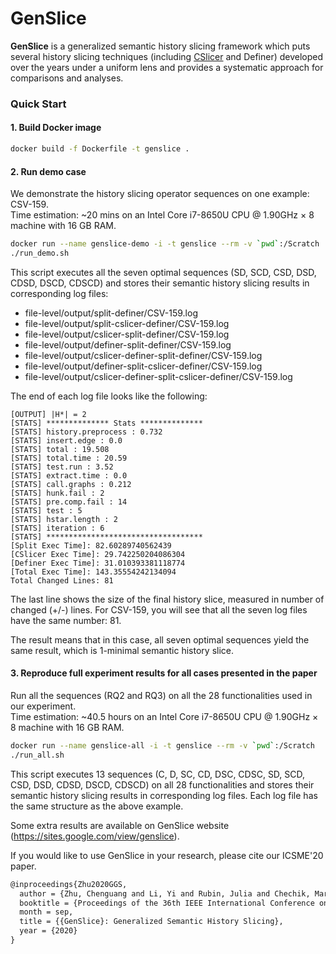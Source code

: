 # GenSlice

**GenSlice** is a generalized semantic history slicing framework which puts several history
slicing techniques (including [CSlicer](https://github.com/ntu-SRSLab/CSlicer) and Definer) 
developed over the years under a uniform lens
and provides a systematic approach for comparisons and analyses.

### Quick Start

#### 1. Build Docker image

```bash
docker build -f Dockerfile -t genslice .
```

#### 2. Run demo case

We demonstrate the history slicing operator sequences on one example: CSV-159.  
Time estimation: ~20 mins on an Intel Core i7-8650U CPU @ 1.90GHz × 8 machine with 16 GB RAM.

```bash
docker run --name genslice-demo -i -t genslice --rm -v `pwd`:/Scratch
./run_demo.sh
```

This script executes all the seven optimal sequences (SD, SCD, CSD, DSD, CDSD, DSCD, CDSCD) and stores their semantic history slicing results in corresponding log files:  
- file-level/output/split-definer/CSV-159.log
- file-level/output/split-cslicer-definer/CSV-159.log
- file-level/output/cslicer-split-definer/CSV-159.log
- file-level/output/definer-split-definer/CSV-159.log
- file-level/output/cslicer-definer-split-definer/CSV-159.log
- file-level/output/definer-split-cslicer-definer/CSV-159.log
- file-level/output/cslicer-definer-split-cslicer-definer/CSV-159.log

The end of each log file looks like the following:

```text
[OUTPUT] |H*| = 2  
[STATS] ************** Stats **************  
[STATS] history.preprocess : 0.732  
[STATS] insert.edge : 0.0  
[STATS] total : 19.508  
[STATS] total.time : 20.59  
[STATS] test.run : 3.52  
[STATS] extract.time : 0.0  
[STATS] call.graphs : 0.212  
[STATS] hunk.fail : 2  
[STATS] pre.comp.fail : 14  
[STATS] test : 5  
[STATS] hstar.length : 2  
[STATS] iteration : 6  
[STATS] ***********************************  
[Split Exec Time]: 82.60289740562439  
[CSlicer Exec Time]: 29.742250204086304  
[Definer Exec Time]: 31.010393381118774  
[Total Exec Time]: 143.35554242134094  
Total Changed Lines: 81
```

The last line shows the size of the final history slice, measured in
number of changed (+/-) lines. For CSV-159, you will see that all the
seven log files have the same number: 81.

The result means that in this case, all seven optimal sequences yield
the same result, which is 1-minimal semantic history slice.

#### 3. Reproduce full experiment results for all cases presented in the paper

Run all the sequences (RQ2 and RQ3) on all the 28 functionalities used in our experiment.  
Time estimation: ~40.5 hours on an Intel Core i7-8650U CPU @ 1.90GHz × 8 machine with 16 GB RAM.

```bash
docker run --name genslice-all -i -t genslice --rm -v `pwd`:/Scratch
./run_all.sh
```

This script executes 13 sequences (C, D, SC, CD, DSC, CDSC, SD, SCD,
CSD, DSD, CDSD, DSCD, CDSCD) on all 28 functionalities and stores
their semantic history slicing results in corresponding log
files. Each log file has the same structure as the above example.


Some extra results are available on GenSlice website (<https://sites.google.com/view/genslice>).

If you would like to use GenSlice in your research, please cite our ICSME'20 paper.

```latex
@inproceedings{Zhu2020GGS,
  author = {Zhu, Chenguang and Li, Yi and Rubin, Julia and Chechik, Marsha},
  booktitle = {Proceedings of the 36th IEEE International Conference on Software Maintenance and Evolution (ICSME)},
  month = sep,
  title = {{GenSlice}: Generalized Semantic History Slicing},
  year = {2020}
}
```
